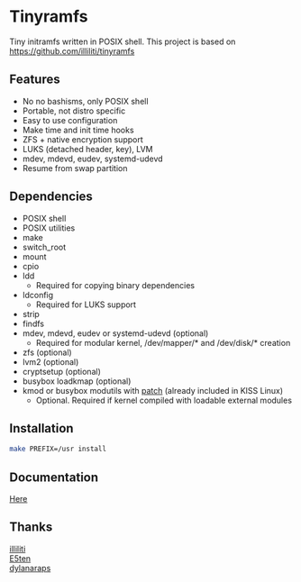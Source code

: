 # Tinyramfs

Tiny initramfs written in POSIX shell. This project is based on https://github.com/illiliti/tinyramfs

## Features

- No no bashisms, only POSIX shell
- Portable, not distro specific
- Easy to use configuration
- Make time and init time hooks
- ZFS + native encryption support
- LUKS (detached header, key), LVM
- mdev, mdevd, eudev, systemd-udevd
- Resume from swap partition

## Dependencies

- POSIX shell
- POSIX utilities
- make
- switch_root
- mount
- cpio
- ldd
  - Required for copying binary dependencies
- ldconfig
  - Required for LUKS support
- strip
- findfs
- mdev, mdevd, eudev or systemd-udevd (optional)
  - Required for modular kernel, /dev/mapper/* and /dev/disk/* creation
- zfs (optional)
- lvm2 (optional)
- cryptsetup (optional)
- busybox loadkmap (optional)
- kmod or busybox modutils with [patch](https://gist.github.com/illiliti/ef9ee781b5c6bf36d9493d99b4a1ffb6) (already included in KISS Linux)
  - Optional. Required if kernel compiled with loadable external modules

## Installation

```sh
make PREFIX=/usr install
```

## Documentation

[Here](doc/)

## Thanks

[illiliti](https://github.com/illiliti)  
[E5ten](https://github.com/E5ten)  
[dylanaraps](https://github.com/dylanaraps)
